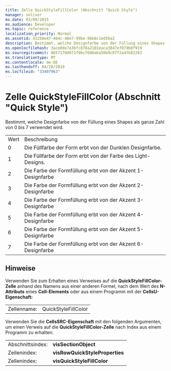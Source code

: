 ```yaml
---
title: Zelle QuickStyleFillColor (Abschnitt "Quick Style")
manager: soliver
ms.date: 03/09/2015
ms.audience: Developer
ms.topic: reference
localization_priority: Normal
ms.assetid: 41250e47-404c-40e7-99be-9bb8c1ed5ba2
description: Bestimmt, welche Designfarbe von der Füllung eines Shapes als ganze Zahl von 0 bis 7 verwendet wird.
ms.openlocfilehash: 3ace0de7e3bfc878a2101eaca3847ef079b8f919
ms.sourcegitcommit: 8657170d071f9bcf680aba50b9c07f2a4fb82283
ms.translationtype: MT
ms.contentlocale: de-DE
ms.lasthandoff: 04/28/2019
ms.locfileid: "33407963"
---
```

# <a name="quickstylefillcolor-cell-quick-style-section"></a>Zelle QuickStyleFillColor (Abschnitt "Quick Style")

Bestimmt, welche Designfarbe von der Füllung eines Shapes als ganze Zahl von 0 bis 7 verwendet wird.
  
|||
|:-----|:-----|
|Wert  <br/> |Beschreibung  <br/> |
|0  <br/> |Die Füllfarbe der Form erbt von der Dunklen Designfarbe.  <br/> |
|1  <br/> |Die Füllfarbe der Form erbt von der Farbe des Light-Designs.  <br/> |
|2  <br/> |Die Farbe der Formfüllung erbt von der Akzent 1-Designfarbe  <br/> |
|3  <br/> |Die Farbe der Formfüllung erbt von der Akzent 2-Designfarbe  <br/> |
|4   <br/> |Die Farbe der Formfüllung erbt von der Akzent 3-Designfarbe  <br/> |
|5   <br/> |Die Farbe der Formfüllung erbt von der Akzent 4-Designfarbe  <br/> |
|6   <br/> |Die Farbe der Formfüllung erbt von der Akzent 5-Designfarbe  <br/> |
|7   <br/> |Die Farbe der Formfüllung erbt von der Akzent 6-Designfarbe  <br/> |
   
## <a name="remarks"></a>Hinweise

Verwenden Sie zum Erhalten eines Verweises auf die **QuickStyleFillColor-Zelle** anhand des Namens aus einer anderen Formel, nach dem Wert des **N-Attributs** eines **Cell-Elements** oder aus einem Programm mit der **CellsU-Eigenschaft:** 
  
|||
|:-----|:-----|
| Zellenname:  <br/> | QuickStyleFillColor  <br/> |
   
Verwenden Sie die **CellsSRC-Eigenschaft** mit den folgenden Argumenten, um einen Verweis auf die **QuickStyleFillColor-Zelle** nach Index aus einem Programm zu erhalten: 
  
|||
|:-----|:-----|
| Abschnittsindex:  <br/> |**visSectionObject** <br/> |
| Zeilenindex:  <br/> |**visRowQuickStyleProperties** <br/> |
| Zellenindex:  <br/> |**visQuickStyleFillColor** <br/> |
   

